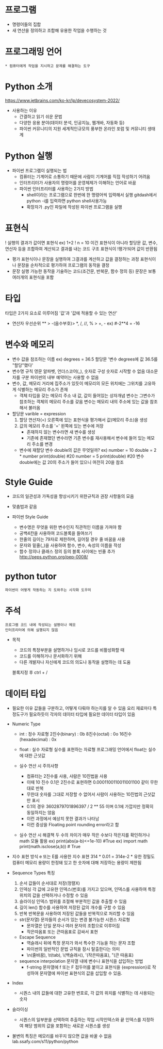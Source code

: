 # 프로그램
* 명령어들의 집합  
* 새 연산을 정의하고 조합해 유용한 작업을 수행하는 것
# 프로그래밍 언어
    * 컴퓨터에게 작업을 지시하고 문제를 해결하는 도구
# Python 소개
https://www.jetbrains.com/ko-kr/lp/devecosystem-2022/
* 사용하는 이유
    * 간결하고 읽기 쉬운 문법
    * 다양한 응용 분야(데이터 분석, 인공지능, 웹개바, 자동화 등)
    * 파이썬 커뮤니티의 지원
        세계적인규모의 풍부한 온라인 포럼 및 커뮤니티 생태계
# Python 실행
* 파이썬 프로그램이 실행되는 법
    * 컴퓨터는 기계어로 소통하기 때문에 사람이 기계어를 직접 작성하기 어려움
    * 인터프리터가 사용자의 명령어를 운영체제가 이해하는 언어로 바꿈
    * 파이썬 인터프리터를 사용하는 2가지 방법
        * shell이라는 프로그램으로 한번에 한 명령어씩 입력해서 실행
        gitdash에서 python -i를 입력하면 python shell사용가능
        * 확장자가 .py인 파일에 작성된 파이썬 프로그램을 실행
# 표현식
! 실행의 결과가 값이면 표현식
ex) 1+2
! n = 10 이건 표현식이 아니라 할당문
값, 변수, 연산자 등을 조합하여 계산되고 결과를 내는 코드 구조
표현식이 !평가!되어 값이 반환됨
* 평가
    표현식이나 문장을 실행하여 그결과를 계산하고 값을 결정하는 과정
    표현식이나 문장을 순차적으로 평가하여 프로그램의 동작을 결정
* 문장
실행 가능한 동작을 기술하는 코드(조건문, 반복문, 함수 정의 등)
문장은 보통 여러개의 표현식을 포함
# 타입
타입은 2가지 요소로 이루어짐
'값'과 '값에 적용할 수 있는 연산'
* 연산자 우선순위
** > -(음수부호)> *, /, //, % > +, -
ex) #-2**4 = -16
# 변수와 메모리
* 변수
값을 참조하는 이름
ex) degrees = 36.5
할당문
'변수 degrees에 값 36.5를 "할당"했다'
* 변수명 규칙
영문 알파벳, 언더스코어(_), 숫자로 구성
숫자로 시작할 수 없음
대소문자를 구분
파이썬의 내부 예약어는 사용할 수 없음
* 변수, 값, 메모리
거리에 집주소가 있듯이 메모리의 모든 위치에는 그위치를 고유하게 식별하는 메모리 주소가 존재
    * 객체
    타입을 갖는 메모리 주소 내 값, 값이 들어있는 상자개념
변수는 그변수가 참조하는 객체의 메모리 주소를 갖음
변수는 메모리 내의 주소에 있는 값을 참조해서 불러옴
* 할당문
    varible = expression
    1. 할당 연산자(=) 오른쪽에 있는 표현식을 평가해서 값(메모리 주소)을 생성
    2. 값의 메모리 주소를 '=' 왼쪽에 있는 변수에 저장
        * 존재하지 않는 변수라면 새 변수를 생성
        * 기존에 존재했던 변수라면 기존 변수를 재사용해서 변수에 들어 있는 메모리 주소를 변경
    * 변수에 재할당
    변수 double의 값은 무엇일까?
    ex) number = 10
    double = 2 * number
    print(double) #20
    number = 5
    print(double) #20
    변수 double에는 값 20의 주소가 들어 있으니 여전히 20을 참조
# Style Guide
* 코드의 일관성과 가독성을 향상시키기 위한규칙과 권장 사항들의 모음
* 맞춤법과 같음

* 파이썬 Style Guide
    * 변수명은 무엇을 위한 변수인지 직관적인 이름을 가져야 함
    * 공백4칸을 사용하여 코드블록을 들여쓰기
    * 한줄의 길이는 79자로 제한하며, 길어질 경우 줄 바꿈을 사용
    * 문자와 밑줄(_)을 사용하여 함수, 변수, 속성의 이름을 작성
    * 함수 정의나 클래스 정의 등의 블록 사이에는 빈줄 추가
 http://peps.python.org/pep-0008/
# python tutor
    파이썬이 어떻게 작동하는 지 도와주는 시각화 도우미
# 주석
    프로그램 코드 내에 작성되는 설명이나 메모
    인터프리터에 의해 실행되지 않음
* 목적
    * 코드의 특정부분을 설명하거나 임시로 코드를 비활성화할 때
    * 코드를 이해하거나 문서화하기 위해
    * 다른 개발자나 자신에게 코드의 의도나 동작을 설명하는 데 도움

    블록지정 후 ctrl + /
# 데이터 타입
* 필요한 이유
    값들을 구분하고, 어떻게 다뤄야 하는지를 알 수 있음
    요리 재료마다 특정도구가 필요하듯이 각자의 데이터 타입에 필요한 데이터 타입이 있음
* Numeric Type
    * int : 정수 자료형
    2진수(binary) : 0b
    8진수(octal) : 0o
    16진수(hexadecimal) : 0x
    * float : 실수 자료형
    실수를 표현하는 자료형
    프로그래밍 언어에서 float는 실수에 대한 근삿값
       
    * 실수 연산 시 주의사항
        * 컴퓨터는 2진수를 사용, 사람은 10진법을 사용
        * 이때 10 진수 0.1은 2진수로 표현하면 0.0001100110011001100 같이 무한대로 반복
        * 무한대 숫자를 그대로 저장할 수 없어서 사람이 사용하는 10진법의 근삿값만 표시
        * 0.1의 경우 3602879701896397 / 2 ** 55 이며 0.1에 가깝지만 정확히 동일하지는 않음
        * 이런 과정에서 예상치 못한 결과가 나타남
        * 이런 증상을 Floating point rounding error라고 함
    * 실수 연산 시 해결책
        두 수의 차이가 매우 작은 수보다 작은지를 확인하거나 math 모듈 활용
        ex) print(abs(a-b)<=1e-10) #True
        ex) import math
        print(math.isclose(a,b)) # True
* 지수 표현 방식
        e 또는 E를 사용한 지수 표현
        314 * 0.01 = 314e-2
        * 유한 정밀도
        컴퓨터 메모리 용량이 한정돼 있고 한 숫자에 대해 저장하는 용량이 제한됨
* Sequence Types 특징
    1. 순서
    값들이 순서대로 저장(정렬X)
    2. 인덱싱
    각 값에 고유한 인덱스(번호)를 가지고 있으며, 인덱스를 사용하여 특정 위치의 값을 선택하거나 수정할 수 있음
    3. 슬라이싱
    인덱스 범위를 조절해 부분적인 값을 추출할 수 있음
    4. 길이
    len() 함수를 사용하여 저장된 값의 개수를 구할 수 있음
    5. 반복
    반복문을 사용하여 저장된 값들을 반복적으로 처리할 수 있음
    * str(문자열)
    문자들의 순서가 있는 변경 불가능한 시퀀스 자료형
        * 문자열은 단일 문자나 여러 문자의 조합으로 이루어짐
        * 작은따옴표 또는 큰따옴표로 감싸서 표현
    * Escape Sequence
        * 역슬래시 뒤에 특정 문자가 와서 특수한 기능을 하는 문자 조합
        * 파이썬의 일반적인 문법 규칙을 잠시 탈출한다는 의미
        * \n(줄바꿈), \t(tab), \\(백슬래시), \'(작은따옴표), \"(큰 따옴표)
    * sequence interpolation
    문자열 내에 변수나 표현식을 삽입하는 방법
        * f-string
        문자열에 f 또는 F 접두어를 붙이고 표현식을 {expression}로 작성하여 문자열에 파이썬 표현식의 값을 삽입할 수 있음.

* Index
    * 시퀀스 내의 값들에 대한 고유한 번호로, 각 값의 위치를 식별하는 데 사용되는 숫자
* 슬라이싱
    * 시퀀스의 일부분을 선택하여 추출하는 작업
    시작인덱스와 끝 인덱스를 지정하여 해당 범위의 값을 포함하는 새로운 시퀀스를 생성
* 불변의 특징은 메모리를 바꾸지 않으면 값을 바꿀 수 없음
lab.ssafy.com/s11/python/python